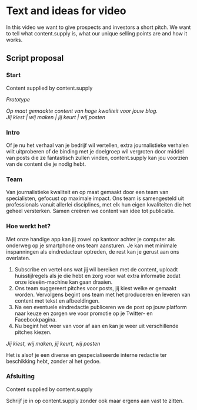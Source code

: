 # Text and ideas for video
In this video we want to give prospects and investors a short pitch. We want to tell what content.supply is, what our unique selling points are and how it works. 

## Script proposal

### Start
Content supplied by content.supply

*Prototype*

*Op maat gemaakte content van hoge kwaliteit voor jouw blog.*    
*Jij kiest | wij maken | jij keurt | wij posten*

### Intro
Of je nu het verhaal van je bedrijf wil vertellen, extra journalistieke verhalen wilt uitproberen of de binding met je doelgroep wil vergroten door middel van posts die ze fantastisch zullen vinden, content.supply kan jou voorzien van de content die je nodig hebt.

### Team
Van journalistieke kwaliteit en op maat gemaakt door een team van specialisten, gefocust op maximale impact. Ons team is samengesteld uit professionals vanuit allerlei disciplines, met elk hun eigen kwaliteiten die het geheel versterken. Samen creëren we content van idee tot publicatie. 

### Hoe werkt het?
Met onze handige app kan jij zowel op kantoor achter je computer als onderweg op je smartphone ons team aansturen. Je kan met minimale inspanningen als eindredacteur optreden, de rest kan je gerust aan ons overlaten.

1. Subscribe en vertel ons wat jij wil bereiken met de content, uploadt huisstijlregels als je die hebt en zorg voor wat extra informatie zodat onze ideeën-machine kan gaan draaien.
2. Ons team suggereert pitches voor posts, jij kiest welke er gemaakt worden. Vervolgens begint ons team met het produceren en leveren van content met tekst en afbeeldingen. 
3. Na een eventuele eindredactie publiceren we de post op jouw platform naar keuze en zorgen we voor promotie op je Twitter- en Facebookpagina.
4. Nu begint het weer van voor af aan en kan je weer uit verschillende pitches kiezen.

*Jij kiest, wij maken, jij keurt, wij posten*

Het is alsof je een diverse en gespecialiseerde interne redactie ter beschikking hebt, zonder al het gedoe.

### Afsluiting
Content supplied by content.supply

Schrijf je in op content.supply zonder ook maar ergens aan vast te zitten.  